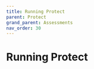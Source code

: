 ```yaml
---
title: Running Protect
parent: Protect
grand_parent: Assessments
nav_order: 30
---
```


# Running Protect
